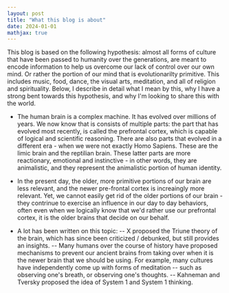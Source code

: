```yaml
---
layout: post
title: "What this blog is about"
date: 2024-01-01
mathjax: true
---
```


This blog is based on the following hypothesis: almost all forms of culture that have been passed to humanity over the generations, are meant to encode information to help us overcome our lack of control over our own mind. Or rather the portion of our mind that is evolutionarilty primitive. This includes music, food, dance, the visual arts, meditation, and all of religion and spirituality. Below, I describe in detail what I mean by this, why I have a strong bent towards this hypothesis, and why I'm looking to share this with the world. 

- The human brain is a complex machine. It has evolved over millions of years. We now know that is consists of multiple parts: the part that has evolved most recently, is called the prefrontal cortex, which is capable of logical and scientific reasoning. There are also parts that evolved in a different era - when we were not exactly Homo Sapiens. These are the limic brain and the reptilian brain. These latter parts are more reactionary, emotional and instinctive - in other words, they are animalistic, and they represent the animalistic portion of human identity. 

- In the present day, the older, more primitive portions of our brain are less relevant, and the newer pre-frontal cortex is increaingly more relevant. Yet, we cannot easily get rid of the older portions of our brain - they contrinue to exercise an influence in our day to day behaviors, often even when we logically know that we'd rather use our prefrontal cortex, it is the older brains that decide on our behalf. 

- A lot has been written on this topic: 
-- X proposed the Triune theory of the brain, which has since been criticized / debunked, but still provides an insights.
-- Many humans over the course of history have proposed mechanisms to prevent our ancient brains from taking over when it is the newer brain that we should be using. For example, many cultures have independently come up with forms of meditation -- such as observing one's breath, or observing one's thoughts. 
-- Kahneman and Tversky proposed the idea of System 1 and System 1 thinking. 

